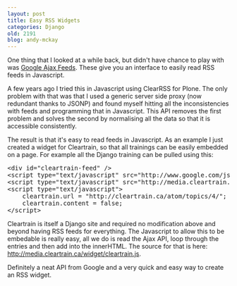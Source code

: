 ```yaml
---
layout: post
title: Easy RSS Widgets
categories: Django
old: 2191
blog: andy-mckay
---
```

<p>One thing that I looked at a while back, but didn't have chance to play with was <a href="http://code.google.com/apis/ajaxfeeds/">Google Ajax Feeds</a>. These give you an interface to easily read RSS feeds in Javascript.</p>
<p>A few years ago I tried this in Javascript using ClearRSS for Plone. The only problem with that was that I used a generic server side proxy (now redundant thanks to JSONP) and found myself hitting all the inconsistencies with feeds and programming that in Javascript. This API removes the first problem and solves the second by normalising all the data so that it is accessible consistently.</p>
<p>The result is that it's easy to read feeds in Javascript. As an example I just created a widget for Cleartrain, so that all trainings can be easily embedded on a page. For example all the Django training can be pulled using this:</p>
<pre>&lt;div id="cleartrain-feed" /&gt;
&lt;script type="text/javascript" src="http://www.google.com/jsapi"&gt;&lt;/script&gt;
&lt;script type="text/javascript" src="http://media.cleartrain.ca/widget/cleartrain.js"&gt;&lt;/script&gt;	
&lt;script type="text/javascript"&gt;
    cleartrain.url = "http://cleartrain.ca/atom/topics/4/";
    cleartrain.content = false;
&lt;/script&gt;</pre>
<div id="cleartrain-feed"></div>
<script type="text/javascript" src="http://www.google.com/jsapi"></script>
<script type="text/javascript" src="http://media.cleartrain.ca/widget/cleartrain.js"></script>	
<script type="text/javascript">
    cleartrain.url = "http://cleartrain.ca/atom/topics/4/";
    cleartrain.content = false;
</script>
<p>Cleartrain is itself a Django site and required no modification above and beyond having RSS feeds for everything. The Javascript to allow this to be embedable is really easy, all we do is read the Ajax API, loop through the entries and then add into the innerHTML. The source for that is here: <a href="http://media.cleartrain.ca/widget/cleartrain.js">http://media.cleartrain.ca/widget/cleartrain.js</a>.</p>
<p>Definitely a neat API from Google and a very quick and easy way to create an RSS widget.</p>